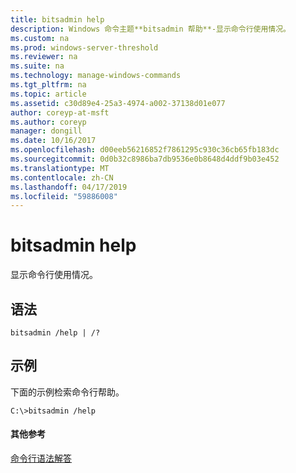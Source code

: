 ```yaml
---
title: bitsadmin help
description: Windows 命令主题**bitsadmin 帮助**-显示命令行使用情况。
ms.custom: na
ms.prod: windows-server-threshold
ms.reviewer: na
ms.suite: na
ms.technology: manage-windows-commands
ms.tgt_pltfrm: na
ms.topic: article
ms.assetid: c30d89e4-25a3-4974-a002-37138d01e077
author: coreyp-at-msft
ms.author: coreyp
manager: dongill
ms.date: 10/16/2017
ms.openlocfilehash: d00eeb56216852f7861295c930c36cb65fb183dc
ms.sourcegitcommit: 0d0b32c8986ba7db9536e0b8648d4ddf9b03e452
ms.translationtype: MT
ms.contentlocale: zh-CN
ms.lasthandoff: 04/17/2019
ms.locfileid: "59886008"
---
```

# <a name="bitsadmin-help"></a>bitsadmin help



显示命令行使用情况。

## <a name="syntax"></a>语法

```
bitsadmin /help | /?
```

## <a name="BKMK_examples"></a>示例

下面的示例检索命令行帮助。
```
C:\>bitsadmin /help
```

#### <a name="additional-references"></a>其他参考

[命令行语法解答](command-line-syntax-key.md)